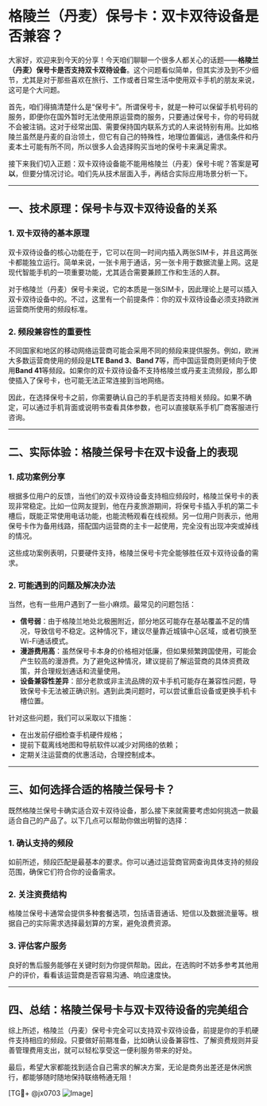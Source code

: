 # 格陵兰（丹麦）保号卡：双卡双待设备是否兼容？

大家好，欢迎来到今天的分享！今天咱们聊聊一个很多人都关心的话题——**格陵兰（丹麦）保号卡是否支持双卡双待设备**。这个问题看似简单，但其实涉及到不少细节，尤其是对于那些喜欢在旅行、工作或者日常生活中使用双卡手机的朋友来说，这可是个大问题。

首先，咱们得搞清楚什么是“保号卡”。所谓保号卡，就是一种可以保留手机号码的服务，即便你在国外暂时无法使用原运营商的服务，只要通过保号卡，你的号码就不会被注销。这对于经常出国、需要保持国内联系方式的人来说特别有用。比如格陵兰虽然是丹麦的自治领土，但它有自己的特殊性，地理位置偏远，通信条件和丹麦本土可能有所不同，所以很多人会选择购买当地的保号卡来满足需求。

接下来我们切入正题：双卡双待设备能不能用格陵兰（丹麦）保号卡呢？答案是**可以**，但要分情况讨论。咱们先从技术层面入手，再结合实际应用场景分析一下。

---

## 一、技术原理：保号卡与双卡双待设备的关系

### 1. 双卡双待的基本原理
双卡双待设备的核心功能在于，它可以在同一时间内插入两张SIM卡，并且这两张卡都能独立运行。简单来说，一张卡用于通话，另一张卡用于数据流量上网。这是现代智能手机的一项重要功能，尤其适合需要兼顾工作和生活的人群。

对于格陵兰（丹麦）保号卡来说，它的本质是一张SIM卡，因此理论上是可以插入双卡双待设备中的。不过，这里有一个前提条件：你的双卡双待设备必须支持欧洲运营商所使用的频段标准。

### 2. 频段兼容性的重要性
不同国家和地区的移动网络运营商可能会采用不同的频段来提供服务。例如，欧洲大多数运营商使用的频段是**LTE Band 3**、**Band 7**等，而中国运营商则更倾向于使用**Band 41**等频段。如果你的双卡双待设备不支持格陵兰或丹麦主流频段，那么即使插入了保号卡，也可能无法正常连接到当地网络。

因此，在选择保号卡之前，你需要确认自己的手机是否支持相关频段。如果不确定，可以通过手机背面或说明书查看具体参数，也可以直接联系手机厂商客服进行咨询。

---

## 二、实际体验：格陵兰保号卡在双卡设备上的表现

### 1. 成功案例分享
根据多位用户的反馈，当他们的双卡双待设备支持相应频段时，格陵兰保号卡的表现非常稳定。比如一位网友提到，他在丹麦旅游期间，将保号卡插入手机的第二卡槽后，既能正常使用电话功能，也能流畅观看在线视频。另一位用户则表示，他用保号卡作为备用线路，搭配国内运营商的主卡一起使用，完全没有出现冲突或掉线的情况。

这些成功案例表明，只要硬件支持，格陵兰保号卡完全能够胜任双卡双待设备的需求。

### 2. 可能遇到的问题及解决办法
当然，也有一些用户遇到了一些小麻烦。最常见的问题包括：

- **信号弱**：由于格陵兰地处北极圈附近，部分地区可能存在基站覆盖不足的情况，导致信号不稳定。这种情况下，建议尽量靠近城镇中心区域，或者切换至Wi-Fi通话模式。
- **漫游费用高**：虽然保号卡本身的价格相对低廉，但如果频繁跨国使用，可能会产生较高的漫游费。为了避免这种情况，建议提前了解运营商的具体资费政策，并合理规划通话和流量使用。
- **设备兼容性差异**：部分老款或非主流品牌的双卡手机可能存在兼容性问题，导致保号卡无法被正确识别。遇到此类问题时，可以尝试重启设备或更换手机卡槽位置。

针对这些问题，我们可以采取以下措施：
- 在出发前仔细检查手机硬件规格；
- 提前下载离线地图和导航软件以减少对网络的依赖；
- 定期关注运营商的优惠活动，合理控制成本。

---

## 三、如何选择合适的格陵兰保号卡？

既然格陵兰保号卡确实适合双卡双待设备，那么接下来就需要考虑如何挑选一款最适合自己的产品了。以下几点可以帮助你做出明智的选择：

### 1. 确认支持的频段
如前所述，频段匹配是最基本的要求。你可以通过运营商官网查询具体支持的频段范围，确保它们符合你的设备需求。

### 2. 关注资费结构
格陵兰保号卡通常会提供多种套餐选项，包括语音通话、短信以及数据流量等。根据自己的实际需求选择最划算的方案，避免浪费资源。

### 3. 评估客户服务
良好的售后服务能够在关键时刻为你提供帮助。因此，在选购时不妨多参考其他用户的评价，看看该运营商是否容易沟通、响应速度快。

---

## 四、总结：格陵兰保号卡与双卡双待设备的完美组合

综上所述，格陵兰（丹麦）保号卡完全可以支持双卡双待设备，前提是你的手机硬件支持相应的频段。只要做好前期准备，比如确认设备兼容性、了解资费规则并妥善管理费用支出，就可以轻松享受这一便利服务带来的好处。

最后，希望大家都能找到适合自己需求的解决方案，无论是商务出差还是休闲旅行，都能够随时随地保持联络畅通无阻！

[TG💪+ @jx0703 ![Image](https://github.com/user-attachments/assets/dbca1d08-cadb-493c-b0ec-ad6f7a83f270)]